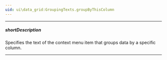 ```yaml
---
uid: ui\data_grid:GroupingTexts.groupByThisColumn
---
```

---
##### shortDescription
Specifies the text of the context menu item that groups data by a specific column.

---
